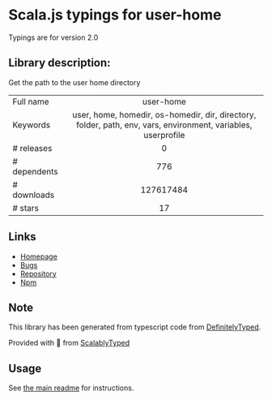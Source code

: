 
# Scala.js typings for user-home

Typings are for version 2.0

## Library description:
Get the path to the user home directory

|                    |                 |
| ------------------ | :-------------: |
| Full name          | user-home |
| Keywords           | user, home, homedir, os-homedir, dir, directory, folder, path, env, vars, environment, variables, userprofile |
| # releases         | 0 |
| # dependents       | 776 |
| # downloads        | 127617484 |
| # stars            | 17 |

## Links
- [Homepage](https://github.com/sindresorhus/user-home)
- [Bugs](https://github.com/sindresorhus/user-home/issues)
- [Repository](https://github.com/sindresorhus/user-home)
- [Npm](https://www.npmjs.com/package/user-home)
    


## Note
This library has been generated from typescript code from [DefinitelyTyped](https://definitelytyped.org).

Provided with :purple_heart: from [ScalablyTyped](https://github.com/oyvindberg/ScalablyTyped)

## Usage
See [the main readme](../../readme.md) for instructions.


